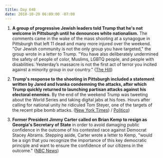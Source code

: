 ```yaml
---
title: Day 648
date: 2018-10-29 06:09:00 -07:00
---
```


1. **A group of progressive Jewish leaders told Trump that he's not welcome in Pittsburgh until he denounces white nationalism.** The comments came in the wake of the mass shooting at a synagogue in Pittsburgh that left 11 dead and many more injured over the weekend. "Our Jewish community is not the only group you have targeted," the group wrote in a letter to Trump. "You have also deliberately undermined the safety of people of color, Muslims, LGBTQ people, and people with disabilities. Yesterday’s massacre is not the first act of terror you incited against a minority group in our country." ([The Hill](https://thehill.com/homenews/administration/413558-jewish-leaders-say-trumps-not-welcome-in-pittsburgh-until-he))

2. **Trump's response to the shooting in Pittsburgh included a statement written by Jared and Ivanka condemning the attacks, after which Trump quickly returned to launching partisan attacks against his electoral enemies.** By the end of the weekend Trump was tweeting about the World Series and taking digital jabs at his foes. Hours after calling for national unity he ridiculed Tom Steyer, one of the targets of the recent pibe bomb attacks. ([New York Times](https://www.nytimes.com/2018/10/28/us/politics/trump-pittsburgh-synagogue.html)) / [Politico](https://www.politico.com/story/2018/10/28/hours-after-preaching-unity-trump-ridicules-democratic-bomb-target-944017))

3. **Former President Jimmy Carter called on Brian Kemp to resign as Georgia's Secretary of State** in order to avoid damaging public confidence in the outcome of his contested race against Democrat Stacey Abrams. Stepping aside, Carter wrote a letter to Kemp, "would be a sign that you recognize the importance of this key democratic principle and want to ensure the confidence of our citizens in the outcome." ([NBC News](https://www.nbcnews.com/politics/elections/jimmy-carter-calls-georgia-gop-candidate-resign-secretary-state-n925531)) 
